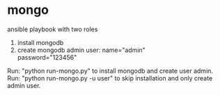 # mongo


ansible playbook with two roles
1.	 install mongodb
2.	 create mongodb admin user:
		name="admin"  
		password="123456"  

Run: "python run-mongo.py" to install mongodb and create user admin.
Run: "python run-mongo.py -u user" to skip installation and only create admin user.

